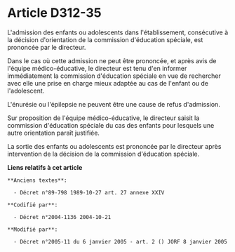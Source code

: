 # Article D312-35

L'admission des enfants ou adolescents dans l'établissement, consécutive à la décision d'orientation de la commission
d'éducation spéciale, est prononcée par le directeur.

Dans le cas où cette admission ne peut être prononcée, et après avis de l'équipe médico-éducative, le directeur est tenu d'en
informer immédiatement la commission d'éducation spéciale en vue de rechercher avec elle une prise en charge mieux adaptée au
cas de l'enfant ou de l'adolescent.

L'énurésie ou l'épilepsie ne peuvent être une cause de refus d'admission.

Sur proposition de l'équipe médico-éducative, le directeur saisit la commission d'éducation spéciale du cas des enfants pour
lesquels une autre orientation paraît justifiée.

La sortie des enfants ou adolescents est prononcée par le directeur après intervention de la décision de la commission
d'éducation spéciale.

**Liens relatifs à cet article**

	**Anciens textes**:

	  - Décret n°89-798 1989-10-27 art. 27 annexe XXIV

	**Codifié par**:

	  - Décret n°2004-1136 2004-10-21

	**Modifié par**:

	  - Décret n°2005-11 du 6 janvier 2005 - art. 2 () JORF 8 janvier 2005
